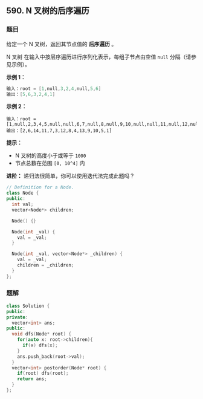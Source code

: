 ## 590. N 叉树的后序遍历

### 题目

给定一个 N 叉树，返回其节点值的 **后序遍历** 。

N 叉树 在输入中按层序遍历进行序列化表示，每组子节点由空值 `null` 分隔（请参见示例）。

**示例 1：**

```cpp
输入：root = [1,null,3,2,4,null,5,6]
输出：[5,6,3,2,4,1]
```

**示例 2：**

```
输入：root = [1,null,2,3,4,5,null,null,6,7,null,8,null,9,10,null,null,11,null,12,null,13,null,null,14]
输出：[2,6,14,11,7,3,12,8,4,13,9,10,5,1]
```

**提示：**

- N 叉树的高度小于或等于 `1000`
- 节点总数在范围 `[0, 10^4]` 内

**进阶：** 递归法很简单，你可以使用迭代法完成此题吗？

```cpp
// Definition for a Node.
class Node {
public:
  int val;
  vector<Node*> children;

  Node() {}

  Node(int _val) {
    val = _val;
  }

  Node(int _val, vector<Node*> _children) {
    val = _val;
    children = _children;
  }
};
```

### 题解

```cpp
class Solution {
public:
private:
  vector<int> ans;
public:
  void dfs(Node* root) {
    for(auto x: root->children){
      if(x) dfs(x);
    }
    ans.push_back(root->val);
  }
  vector<int> postorder(Node* root) {
    if(root) dfs(root);
    return ans;
  }
};
```